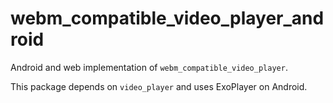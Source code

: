 # webm_compatible_video_player_android

Android and web implementation of `webm_compatible_video_player`.

This package depends on `video_player` and uses ExoPlayer on Android.

